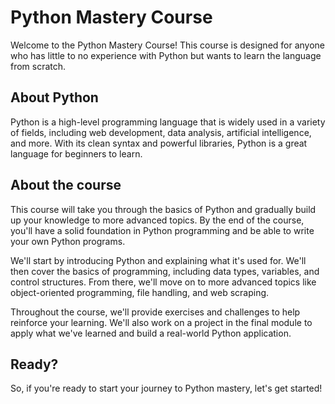 # Python Mastery Course

Welcome to the Python Mastery Course! This course is designed for anyone who has little to no experience with Python but wants to learn the language from scratch.

## About Python

Python is a high-level programming language that is widely used in a variety of fields, including web development, data analysis, artificial intelligence, and more. With its clean syntax and powerful libraries, Python is a great language for beginners to learn.

## About the course

This course will take you through the basics of Python and gradually build up your knowledge to more advanced topics. By the end of the course, you'll have a solid foundation in Python programming and be able to write your own Python programs.

We'll start by introducing Python and explaining what it's used for. We'll then cover the basics of programming, including data types, variables, and control structures. From there, we'll move on to more advanced topics like object-oriented programming, file handling, and web scraping.

Throughout the course, we'll provide exercises and challenges to help reinforce your learning. We'll also work on a project in the final module to apply what we've learned and build a real-world Python application.

## Ready?

So, if you're ready to start your journey to Python mastery, let's get started!